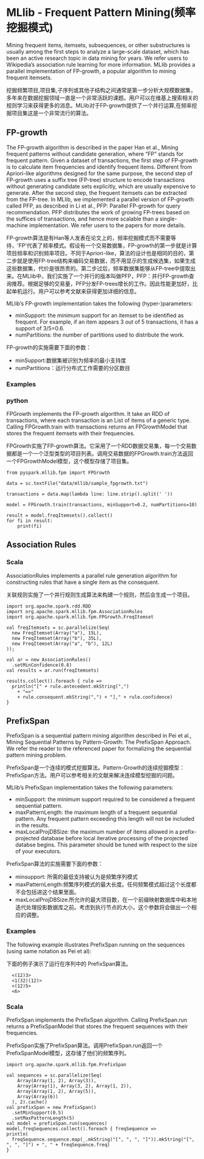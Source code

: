 # MLlib - Frequent Pattern Mining(频率挖掘模式)

Mining frequent items, itemsets, subsequences, or other substructures is usually among the first steps to analyze a large-scale dataset, which has been an active research topic in data mining for years. We refer users to Wikipedia’s association rule learning for more information. MLlib provides a parallel implementation of FP-growth, a popular algorithm to mining frequent itemsets.

挖掘频繁项目,项目集,子序列或其他子结构之间通常是第一步分析大规模数据集，多年来在数据挖掘领域一直是一个非常活跃的课题。用户可以在维基上搜索相关的规则学习来获得更多的消息。MLlib对于FP-growth提供了一个并行运算,在频率挖掘项目集这是一个非常流行的算法。

## FP-growth

The FP-growth algorithm is described in the paper Han et al., Mining frequent patterns without candidate generation, where “FP” stands for frequent pattern. Given a dataset of transactions, the first step of FP-growth is to calculate item frequencies and identify frequent items. Different from Apriori-like algorithms designed for the same purpose, the second step of FP-growth uses a suffix tree (FP-tree) structure to encode transactions without generating candidate sets explicitly, which are usually expensive to generate. After the second step, the frequent itemsets can be extracted from the FP-tree. In MLlib, we implemented a parallel version of FP-growth called PFP, as described in Li et al., PFP: Parallel FP-growth for query recommendation. PFP distributes the work of growing FP-trees based on the suffices of transactions, and hence more scalable than a single-machine implementation. We refer users to the papers for more details.

FP-growth算法是有Han等人发表在论文上的，频率挖掘模式而不需要等待，'FP'代表了频率模式。假设有一个交易数据集，FP-growth的第一步就是计算项目频率和识别频率项目。不同于Apriori-like，算法的设计也是相同的目的，第二步就是使用FP-tree结构来编码交易数据，而不用显示的生成候选集，如果生成这些数据集，代价是很昂贵的。第二步过后，频率数据集能够从FP-tree中提取出来。在MLlib中，我们实施了一个并行的版本叫做PFP，PFP：并行FP-growth查询推荐。根据足够的交易量，PFP分发FP-trees增长的工作。因此性能更加好，比起单机运行。用户可以参考文献来获得更加详细的信息。

MLlib’s FP-growth implementation takes the following (hyper-)parameters:

* minSupport: the minimum support for an itemset to be identified as frequent. For example, if an item appears 3 out of 5 transactions, it has a support of 3/5=0.6.
* numPartitions: the number of partitions used to distribute the work.

FP-growth的实施需要下面的参数：
* minSupport:数据集被识别为频率的最小支持度
* numPartitions：运行分布式工作需要的分区数目

### Examples
### python

FPGrowth implements the FP-growth algorithm. It take an RDD of transactions, where each transaction is an List of items of a generic type. Calling FPGrowth.train with transactions returns an FPGrowthModel that stores the frequent itemsets with their frequencies.

FPGrowth实施了FP-growth算法。它采用了一个RDD数据交易集，每一个交易数据都是一个一个泛型类型的项目列表。调用交易数据的FPGrowth.train方法返回一个FPGrowthModel模型，这个模型存储了项目集。

	from pyspark.mllib.fpm import FPGrowth
	
	data = sc.textFile("data/mllib/sample_fpgrowth.txt")
	
	transactions = data.map(lambda line: line.strip().split(' '))
	
	model = FPGrowth.train(transactions, minSupport=0.2, numPartitions=10)
	
	result = model.freqItemsets().collect()
	for fi in result:
	    print(fi)
	    
## Association Rules

### Scala

AssociationRules implements a parallel rule generation algorithm for constructing rules that have a single item as the consequent.

关联规则实施了一个并行规则生成算法来构建一个规则，然后会生成一个项目。

	import org.apache.spark.rdd.RDD
	import org.apache.spark.mllib.fpm.AssociationRules
	import org.apache.spark.mllib.fpm.FPGrowth.FreqItemset
	
	val freqItemsets = sc.parallelize(Seq(
	  new FreqItemset(Array("a"), 15L),
	  new FreqItemset(Array("b"), 35L),
	  new FreqItemset(Array("a", "b"), 12L)
	));
	
	val ar = new AssociationRules()
	  .setMinConfidence(0.8)
	val results = ar.run(freqItemsets)
	
	results.collect().foreach { rule =>
	  println("[" + rule.antecedent.mkString(",")
	    + "=>"
	    + rule.consequent.mkString(",") + "]," + rule.confidence)
	}
	
## PrefixSpan

PrefixSpan is a sequential pattern mining algorithm described in Pei et al., Mining Sequential Patterns by Pattern-Growth: The PrefixSpan Approach. We refer the reader to the referenced paper for formalizing the sequential pattern mining problem.

PrefixSpan是一个连续的模式挖掘算法。Pattern-Growth的连续挖掘模型：PrefixSpan方法。用户可以参考相关的文献来解决连续模型挖掘的问题。

MLlib’s PrefixSpan implementation takes the following parameters:

* minSupport: the minimum support required to be considered a frequent sequential pattern.
* maxPatternLength: the maximum length of a frequent sequential pattern. Any frequent pattern exceeding this length will not be included in the results.
* maxLocalProjDBSize: the maximum number of items allowed in a prefix-projected database before local iterative processing of the projected databse begins. This parameter should be tuned with respect to the size of your executors.

PrefixSpan算法的实施需要下面的参数：
* minsupport: 所需的最低支持被认为是频繁序列模式
* maxPatternLength:频繁序列模式的最大长度。任何频繁模式超过这个长度都不会包括进这个结果里面。
* maxLocalProjDBSize:所允许的最大项目数，在一个前缀映射数据库中和本地迭代处理投影数据库之前。考虑到执行节点的大小，这个参数将会做出一个相应的调整。

### Examples

The following example illustrates PrefixSpan running on the sequences (using same notation as Pei et al):

下面的例子演示了运行在序列中的 PrefixSpan算法。

	  <(12)3>
	  <1(32)(12)>
	  <(12)5>
	  <6>
	  
### Scala

PrefixSpan implements the PrefixSpan algorithm. Calling PrefixSpan.run returns a PrefixSpanModel that stores the frequent sequences with their frequencies.

PrefixSpan实施了PrefixSpan算法。调用PrefixSpan.run返回一个PrefixSpanModel模型，这存储了他们的频繁序列。

	import org.apache.spark.mllib.fpm.PrefixSpan
	
	val sequences = sc.parallelize(Seq(
	    Array(Array(1, 2), Array(3)),
	    Array(Array(1), Array(3, 2), Array(1, 2)),
	    Array(Array(1, 2), Array(5)),
	    Array(Array(6))
	  ), 2).cache()
	val prefixSpan = new PrefixSpan()
	  .setMinSupport(0.5)
	  .setMaxPatternLength(5)
	val model = prefixSpan.run(sequences)
	model.freqSequences.collect().foreach { freqSequence =>
	println(
	  freqSequence.sequence.map(_.mkString("[", ", ", "]")).mkString("[", ", ", "]") + ", " + freqSequence.freq)
	}